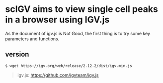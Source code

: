 # scIGV aims to view single cell peaks in a browser using IGV.js

As the document of igv.js is Not Good, the first thing is to try some key parameters and functions.

## version
```
$ wget https://igv.org/web/release/2.12.2/dist/igv.min.js
```







> igv.js: https://github.com/igvteam/igv.js


